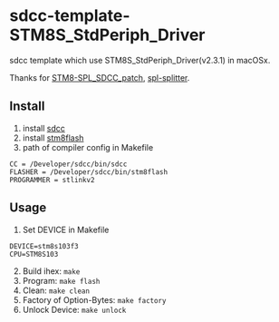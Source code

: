 # sdcc-template-STM8S_StdPeriph_Driver
sdcc template which use STM8S_StdPeriph_Driver(v2.3.1) in macOSx.

Thanks for [STM8-SPL_SDCC_patch](https://github.com/gicking/STM8-SPL_SDCC_patch), [spl-splitter](https://github.com/tenbaht/spl-splitter).


## Install

1. install [sdcc](http://sdcc.sourceforge.net/)
2. install [stm8flash](https://github.com/vdudouyt/stm8flash)
3. path of compiler config in Makefile
```
CC = /Developer/sdcc/bin/sdcc
FLASHER = /Developer/sdcc/bin/stm8flash
PROGRAMMER = stlinkv2
```


## Usage
1. Set DEVICE in Makefile
```
DEVICE=stm8s103f3
CPU=STM8S103
```
2. Build ihex: `make`
3. Program: `make flash`
4. Clean: `make clean`
5. Factory of Option-Bytes: `make factory`
5. Unlock Device: `make unlock`
